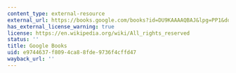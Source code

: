 ```yaml
---
content_type: external-resource
external_url: https://books.google.com/books?id=DU9KAAAAQBAJ&lpg=PP1&dq=uncommon%20ground%20rethinking%20the%20human%20place%20in%20nature&pg=PA69#v=onepage&q&f=false
has_external_license_warning: true
license: https://en.wikipedia.org/wiki/All_rights_reserved
status: ''
title: Google Books
uid: e9744637-f809-4ca8-8fde-9736f4cffd47
wayback_url: ''
---
```

